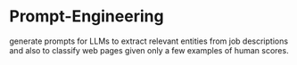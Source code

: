 # Prompt-Engineering
 generate prompts for LLMs to extract relevant entities from job descriptions and also to classify web pages given only a few examples of human scores.
